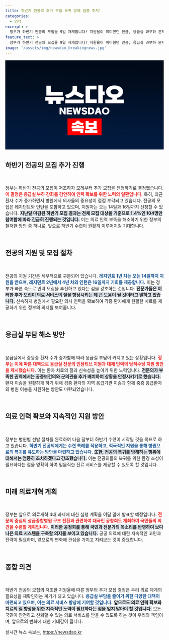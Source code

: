 ```yaml
---
title: 하반기 전공의 추가 모집 복귀 방해 엄중 조치!
categories:
  - 의학
excerpt: >
  정부가 하반기 전공의 모집을 9일 재개합니다! 지원율이 미미했던 만큼, 응급실 과부하 문제 해결을 위한 긴급 조치가 필요합니다. 이번 추가 모집에 무엇이 담길지 궁금하신가요?
feature_text: >
  정부가 하반기 전공의 모집을 9일 재개합니다! 지원율이 미미했던 만큼, 응급실 과부하 문제 해결을 위한 긴급 조치가 필요합니다. 이번 추가 모집에 무엇이 담길지 궁금하신가요?
image: '/assets/img/newsdao_breakingnews.jpg'
---
```


<p><img src="/assets/img/newsdao_breakingnews.jpg" alt="implanttips 속보" /></p>

<h2 data-ke-size="size26">하반기 전공의 모집 추가 진행</h2>

<p data-ke-size="size16">&nbsp;</p>

<p>정부는 하반기 전공의 모집이 저조하자 모레부터 추가 모집을 진행하기로 결정했습니다. <b><span style="color: #ee2323;">이 결정은 응급실 부하 강화를 감안하여 인력 확보를 위한 노력의 일환입니다.</span></b> 특히, 최근 환자 수가 증가하면서 병원에서 의사들의 중요성이 점점 부각되고 있습니다. 전공의 모집은 레지던트와 인턴을 포함하고 있으며, 지원자는 오는 14일과 16일까지 신청할 수 있습니다. <b><span style="background-color: #21538527;">지난달 마감된 하반기 모집 결과는 전체 모집 대상을 기준으로 1.4%인 104명만 참여함에 따라 긴급히 진행되는 것입니다.</span></b> 이는 의료 인력 부족을 해소하기 위한 정부의 철저한 방안 중 하나로, 앞으로 하반기 수련이 원활히 이루어지길 기대합니다.</p>

<p data-ke-size="size16">&nbsp;</p>

<h2 data-ke-size="size26">전공의 지원 및 모집 절차</h2>

<p data-ke-size="size16">&nbsp;</p>

<p>전공의 지원 기간은 세부적으로 구분되어 있습니다. <b><span style="color: #1a5490;">레지던트 1년 차는 오는 14일까지 지원을 받으며, 레지던트 2년에서 4년 차와 인턴은 16일까지 기회를 제공합니다.</span></b> 이는 정부가 빠른 속도로 인력 모집을 추진하고 있다는 점을 강조하는 것입니다. <b><span style="background-color: #21538527;">전문가들은 이러한 추가 모집이 의료 서비스의 질을 향상시키는 데 큰 도움이 될 것이라고 말하고 있습니다.</span></b> 신속하게 병원에서 필요한 의사 인력을 확보하여 각종 환자에게 원활한 치료를 제공하기 위한 정부의 의지를 보여줍니다. </p>

<p data-ke-size="size16">&nbsp;</p>

<h2 data-ke-size="size26">응급실 부담 해소 방안</h2>

<p data-ke-size="size16">&nbsp;</p>

<p>응급실에서 중등증 환자 수가 증가함에 따라 응급실 부담이 커지고 있는 상황입니다. <b><span style="color: #ee2323;">정부는 이에 따른 대책으로 응급실 전문의 인센티브 지원과 대체 인력의 당직수당 지원 방안을 제시했습니다.</span></b> 이는 환자 치료의 질과 신속성을 높이기 위한 노력입니다. <b><span style="background-color: #21538527;">전문의가 부족한 권역에서는 공중보건의와 군의관을 추가 배치하여 상황을 안정시키기로 했습니다.</span></b> 환자 이송을 원활하게 하기 위해 경증 환자의 지역 응급기관 이송과 함께 중증 응급환자의 병원 이송을 지원하는 방안도 마련되었습니다.</p>

<p data-ke-size="size16">&nbsp;</p>

<h2 data-ke-size="size26">의료 인력 확보와 지속적인 지원 방안</h2>

<p data-ke-size="size16">&nbsp;</p>

<p>정부는 병원별 선발 절차를 완료하여 다음 달부터 하반기 수련이 시작될 것을 목표로 하고 있습니다. <b><span style="color: #1a5490;">하반기 전공의에게는 수련 특례를 적용하고, 적극적인 지원을 통해 병원으로의 복귀를 유도하는 방안을 마련하고 있습니다.</span></b> <b><span style="background-color: #21538527;">또한, 전공의 복귀를 방해하는 행위에 대해서는 엄중히 조치하겠다고 강조했습니다.</span></b> 이는 전공의들의 복귀를 위한 환경 조성이 필요하다는 점을 명확히 하여 믿음직한 진료 서비스를 제공할 수 있도록 할 것입니다.</p>

<p data-ke-size="size16">&nbsp;</p>

<h2 data-ke-size="size26">미래 의료개혁 계획</h2>

<p data-ke-size="size16">&nbsp;</p>

<p>정부는 앞으로 의료개혁 4대 과제에 대한 실행 계획을 이달 말에 발표할 예정입니다. <b><span style="color: #ee2323;">전문의 중심의 상급종합병원 구조 전환과 관련하여 대국민 공청회도 개최하여 국민들의 의견을 수렴할 계획입니다.</span></b> <b><span style="background-color: #21538527;">이러한 공청회를 통해 국민과 전문가의 목소리를 반영하여 보다 나은 의료 시스템을 구축할 의지를 보이고 있습니다.</span></b> 공공 의료에 대한 지속적인 고민과 전략이 필요하며, 앞으로의 변화에 관심을 가지고 지켜보는 것이 중요합니다.</p>

<p data-ke-size="size16">&nbsp;</p>

<h2 data-ke-size="size26">종합 의견</h2>

<p data-ke-size="size16">&nbsp;</p>

<p>하반기 전공의 모집의 저조한 지원율에 따른 정부의 추가 모집 결정은 우리 의료 체계의 필요성을 재확인하는 계기가 되고 있습니다. <b><span style="color: #1a5490;">응급실 부담을 줄이기 위한 다양한 대책이 마련되고 있으며, 이는 의료 서비스 향상에 기여할 것입니다.</span></b> <b><span style="background-color: #21538527;">앞으로도 의료 인력 확보와 치료의 질 향상을 위한 지속적인 노력이 필요하다는 점을 잊지 말아야 할 것입니다.</span></b> 모든 국민이 안전하고 신뢰할 수 있는 의료 서비스를 받을 수 있도록 하는 것이 우리의 책임이며, 앞으로의 변화에 대한 기대감이 큽니다.</p>
실시간 뉴스 속보는, <a href="https://newsdao.kr" rel="dofollow">https://newsdao.kr</a>


